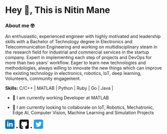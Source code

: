 # Hey 👋, This is Nitin Mane
### About me 🤓
An enthusiastic, experienced engineer with highly motivated and leadership skills with a Bachelor of Technology degree in Electronics and Telecommunication Engineering and
working on multidisciplinary steam in the research field for industrial and commercial services in the startup company. Expert in implementing each step of projects and DevOps for more than two years’ workflow. Eager to learn new technologies and methodologies, always willing to innovate the new things which can improve the existing technology in electronics, robotics, IoT, deep learning, Volunteers, community engagement.  

**Skills:** C/C++ | MATLAB | Python |  Ruby | Go | Java |  

- 💼 I am currently working Developer at MATLAB

- 🌱  I am currently looking to collaborate on IoT, Robotics, Mechatronic, Edge AI, Computer Vision, Machine Learning and Simulation Projects

<a href = https://www.linkedin.com/in/https://www.linkedin.com/in/nitin-mane-a025b162/><img src=https://raw.githubusercontent.com/edent/SuperTinyIcons/master/images/svg/linkedin.svg height='30' weight='30'></a> • <a href = https://github.com/Nitin-Mane><img src=https://raw.githubusercontent.com/edent/SuperTinyIcons/master/images/svg/github.svg height='30' weight='30'></a> • <a href = https://twitter.com/mnitin52><img src=https://raw.githubusercontent.com/edent/SuperTinyIcons/master/images/svg/twitter.svg height='30' weight='30'></a>
